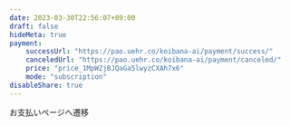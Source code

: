 ```yaml
---
date: 2023-03-30T22:56:07+09:00
draft: false
hideMeta: true
payment:
    successUrl: "https://pao.uehr.co/koibana-ai/payment/success/"
    canceledUrl: "https://pao.uehr.co/koibana-ai/payment/canceled/"
    price: "price_1MpWZjBJQaGa5lwyzCXAh7x6"
    mode: "subscription"
disableShare: true
---
```


お支払いページへ遷移